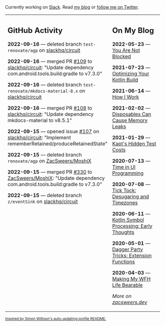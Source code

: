Currently working on [Slack](https://slack.com/). Read [my blog](https://zacsweers.dev/) or [follow me on Twitter](https://twitter.com/ZacSweers).

<table><tr><td valign="top" width="60%">

## GitHub Activity
<!-- githubActivity starts -->
**2022-09-16** — deleted branch `test-renovate/agp` on [slackhq/circuit](https://github.com/slackhq/circuit)

**2022-09-16** — merged PR [#109](https://github.com/slackhq/circuit/pull/109) to [slackhq/circuit](https://github.com/slackhq/circuit): "Update dependency com.android.tools.build:gradle to v7.3.0"

**2022-09-16** — deleted branch `test-renovate/mkdocs-material-8.x` on [slackhq/circuit](https://github.com/slackhq/circuit)

**2022-09-16** — merged PR [#108](https://github.com/slackhq/circuit/pull/108) to [slackhq/circuit](https://github.com/slackhq/circuit): "Update dependency mkdocs-material to v8.5.1"

**2022-09-15** — opened issue [#107](https://github.com/slackhq/circuit/issues/107) on [slackhq/circuit](https://github.com/slackhq/circuit): "Implement rememberRetained/produceRetainedState"

**2022-09-15** — deleted branch `renovate/agp` on [ZacSweers/MoshiX](https://github.com/ZacSweers/MoshiX)

**2022-09-15** — merged PR [#330](https://github.com/ZacSweers/MoshiX/pull/330) to [ZacSweers/MoshiX](https://github.com/ZacSweers/MoshiX): "Update dependency com.android.tools.build:gradle to v7.3.0"

**2022-09-15** — deleted branch `z/eventSink` on [slackhq/circuit](https://github.com/slackhq/circuit)
<!-- githubActivity ends -->
</td><td valign="top" width="40%">

## On My Blog
<!-- blog starts -->
**2022-05-23** — [You Are Not Blocked](https://www.zacsweers.dev/you-are-not-blocked/)

**2021-07-23** — [Optimizing Your Kotlin Build](https://www.zacsweers.dev/optimizing-your-kotlin-build/)

**2021-06-14** — [How I Work](https://www.zacsweers.dev/how-i-work/)

**2021-02-02** — [Disposables Can Cause Memory Leaks](https://www.zacsweers.dev/disposables-can-cause-memory-leaks/)

**2021-01-29** — [Kapt's Hidden Test Costs](https://www.zacsweers.dev/kapts-hidden-test-costs/)

**2020-07-13** — [Time in UI Programming](https://www.zacsweers.dev/time-in-ui/)

**2020-07-08** — [Tick Tock: Desugaring and Timezones](https://www.zacsweers.dev/ticktock-desugaring-timezones/)

**2020-06-11** — [Kotlin Symbol Processing: Early Thoughts](https://www.zacsweers.dev/kotlin-symbol-processor-early-thoughts/)

**2020-05-01** — [Dagger Party Tricks: Extension Functions](https://www.zacsweers.dev/dagger-party-tricks-extension-functions/)

**2020-04-03** — [Making My WFH Life Bearable](https://www.zacsweers.dev/making-wfh-life-bearable/)
<!-- blog ends -->
_More on [zacsweers.dev](https://zacsweers.dev/)_
</td></tr></table>

<sub><a href="https://simonwillison.net/2020/Jul/10/self-updating-profile-readme/">Inspired by Simon Willison's auto-updating profile README.</a></sub>